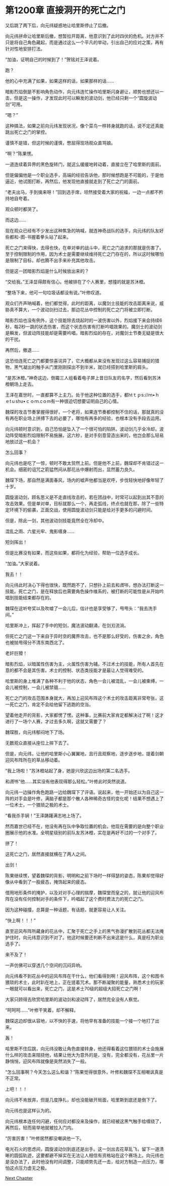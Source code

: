 # 第1200章 直接洞开的死亡之门

又后跳了两下后，向元纬疑惑地让哈里斯停止了后撤。

向元纬拼命让哈里斯后撤，想暂拉开距离，他意识到了此时四伏的危机。对方并不只是将自己角色藏起，而是通过这么一个平凡的举动，引出自己的应对之策，再有针对性地安排打法。

“加油，证明自己的时候到了！”贺铭对王泽说着。

跑？

他的心中充满了如果，如果这样的话，如果那样的话……

暗影烈焰倒是不影响角色动作，向元纬连忙操作哈里斯闪身避让，顺势也想还以一击，但是这一操作，才发现此时可以瞬发的波动剑，他已经只剩一个“圆旋波动剑”可用。

“嗯？”

这种搞法，如果之前向元纬发现状况，像个菜鸟一样转身就跑的话，说不定还真能跳出死亡之门的掌控。

谨慎不是错，但这时候的谨慎，憋屈得现场观众直骂娘。

“啊？”陈果愣。

一道连续着异界的黑色旋转门，就这么缓缓地转动着，直接立在了哈里斯的面前。

但是偏偏他是一个职业选手，高端的经验告诉他，那时候想跑是不可能的，于是他逼近，他试图打断，再然后，他发现他直接就走到了死亡之门的面前。

“老夫出马，手到擒来呀！”回到选手席，坦然接受着大家的祝福，一边一点都不矜持地自夸着。

观众顿时都哭了。

而这边……

现在观众已经有不少发出这种焦急的呐喊，就连神奇战队的选手，向元纬的队友好些都和-图-书握着拳头站了起来。

死亡之门来得快，去得也快，在单对单的战斗中，死亡之门追求的那就是伤害了。至于控制限制的作用，因为术士是需要继续维持死亡之门存在的，所以这时候哪怕是限制了目标，却也腾不出手来补充其他攻击。

但是这一团暗影烈焰是什么时候放出来的？

“交给我。”王泽显得颇有信心。他被排在了个人赛里，想撞的就是苏沐橙。

“整场下来，他可一句垃圾话都没有说。”叶修叹道。

观众们齐声呐喊着，他们都觉得，此时的距离，以魔剑士技能的攻击距离来说，威胁真不算大，一个波动剑扫过去，那边花丛中控制的死亡之门将被立即打断。

暗影烈焰也没有例外，这个技能除去烧起时的一波伤害以外，烈焰接下来会持续6秒，每2秒一跳的状态伤害，而这个状态伤害有打断吟唱效果的。魔剑士的波动剑是瞬发，但波动阵技能却是需要吟唱，暗影烈焰的存在，对魔剑士节奏无疑是很大的干扰。

再然后，撤退……

这恐怕连死亡之门都要惊喜诧异了，它大概都从来没有发现过这么容易捕捉的猎物，黑气凝出的触手从门里刚刚探出不到半米，就已经搭到哈里斯的肩头。

“是苏沐橙。”神奇这边，倒霉三人组看着电子屏上昔日队友的名字，然后看到苏沐橙朝场上走去。

王泽在嘉世时，一直都算不上主力。处于他这种位置的选手，都htｔｐs://ｍ•ｈｅtｕshu•ｃｏｍ.cｏm有一种很迫切想要证明自己的心情。

魏琛的攻击节奏掌握得很好，一个老将，如果连节奏都控制不住的话，那就真的没有再在职业场上拼搏下去的必要了，哪怕有再多的经验，也根本没有手段去运用。

向元纬顿时意识到，自己恐怕是坠入了一个很可怕的陷阱。波动剑几乎全冷却，波动阵受暗影烈焰限制不易施展。这六秒，是对手刻意营造出来的，他岂会那么轻易地放过这一机会？

怎么回事？

向元纬也是吃了一惊，顿时不敢太贸然上前。但是他不上前，魏琛却不肯错过这一机会。细密的诅咒之箭猛然间从那花丛中爆射而出，显然蓄力良久。

魏琛下场，那自然是满面春风，场内的嘘声他都当是欢呼，步伐轻快地好像年轻了十岁。

圆旋波动剑，顾名思义是不走直线攻击的，若在团战中，时常可以起到出其不意的攻击效果。但是单对单，目标就那么一个，再走弧线，终点也就在那，除了一些特定环境下的偷袭，正面交战，使用圆旋波动剑只能是给对手更多的闪避时间。

但是，除此一剑，其他波动剑技能竟然全在冷却中。

混乱之雨、六星光牢、鬼影缠身……

短剑挥出！

但是比赛没有如果，而这些如果，都将化为经验，帮助一位选手成长。

“加油。”大家说着。

我去！！

向元纬此时决心下得也很快，既然跑不了，只想扑上前去和*图*书，想办法打断这一技能。死亡之门，是在释放后也需要角色操作维系的，被打断的可能性是从开始吟唱到技能结束都存在的。

魏琛在这听夸奖以及吹嘘了一会儿后，估计也是享受够了，甩甩头：“我去洗手间。”

哈里斯冲上，挥起了手中的短剑，魔法波动翻涌，在剑刃流淌。

但死亡之门这一下来自于异时空的魔界攻击，也不是那么好受的，伤害之余，角色也被抛甩得分不清东南西北了。

老奸巨猾！

暗影烈焰，以暗属性伤害为主，火属性伤害为辅。不过术士的技能，所有人首先在意的都不会是其伤害。术士的控制、状态类技能才是最让人觉得难受的。

哈里斯的身上堆满了各种不利于他的状态，角色一会儿被混乱，一会儿被束缚，一会儿被控制，一会儿被禁锢……

死亡之门的攻击范围本身就大，再加上迎风布阵这个术士的攻击距离非常夸张，这一死亡之门，肯定不会给他留下逃跑的空当。

望着他走开的背影，大家都愣了愣。这种事，比赛前大家肯定都解决过了啊！这才进行了一场个人赛，才过去多久啊，这就又需要了？

魏琛胜，向元纬郁闷地下了场。

无数观众直接从座位上摔下去了。

但是，向元纬，让他的哈里斯小心翼翼地，且行且观察地，逐步逐步地，提着剑朝迎风布阵所在的草丛移动着。

“我上场啦！”苏沐橙站起了身，她是兴欣这边出场的第二名选手。

和*图*书“他……其实没有他表现得那么轻松。”叶修此时突然说道。

向元纬一边操作角色跑路一边给魏琛下了评语。说起来，他一开始还以为自己这一阵的对手会是叶修，满脑子都是那个散人各种稀奇古怪的变化呢！结果不想遇上了一位术士，一个猥琐之极的术士。

“看我杀手锏！”王泽踌躇满志地上场了。

然而嘉世已经不在，他没有再在队中争取位置的机会。他现在需要的是向整个职业圈展示他的水准。全明星级别的前队友苏沐橙，实在是再好不过的一个对手了。

拼了！

这死亡之门，居然直接就横在了两人之间。

出剑！

陈果继续愣，望着魏琛的背影，明明和之前下场时一样得瑟的姿态，陈果却觉得好像从中看到了一股疲态，掩饰起来的疲态。

借用地形条件的掩护，以及对对手心理的揣摩，魏琛堂而皇之的，就让他的迎风布阵在没有任何控制对手的条件下，吟唱起了这个费时费法力的死亡之门。

因为这种碰撞，总算是一种话题，有话题，就更容易让人关注。

“快上啊！！！”

直至迎风布阵所藏身的花丛中，汇聚于死亡之手上的黑气弥漫扩散到花丛都无法掩护住时，向元纬意识到不对了。他这时候要还判断不出来这是什么，真是枉为职业选手了。

来不及了！

一声仿佛可以穿透几个空间的沉闷异响。

向元纬看不到花丛中的迎风布阵在干什么，他们看得到啊！迎风布阵，这个和图书猥琐的术士，此时趴在地上，正在搓着咒术。那不断凝聚的能量，熟悉术士的玩家一眼就可以看出来，死亡之门，这是术士70级的超级大招死亡之门啊！

大家只顾得去欣赏哈里斯的波动剑和波动阵了，居然完全没有人察觉。

“呵呵呵……”叶修干笑着，却不解释。

魏琛这边却很从容地，以不快的手速，将他早有准备的技能一个接一个地打了出来。

轰！

哈里斯不住后跳，向元纬没敢让角色直接转身，他还得看着这位猥琐的术士会施展什么样的攻击来阻挠他，结果让他大为意外的是，没有，完全都没有，花丛里一片静悄悄，迎风布阵就像是突然消失了一般。

“怎么回事啊？今天怎么这么和谐？”陈果觉得很意外，叶修和魏琛不互相嘲讽真是不正常。

上吧！！！

向元纬不肯放弃，但是几度挣扎，却也没能破开局面，哈里斯到底还是倒下了。

向元纬也是这样认为的。

向元纬根本连任何闪避，任何应对都没来及操作，就已经被这黑气触手给缠绕了，再然后，轻而易举地就被拉入门内。

“厉害厉害！”叶修居然都没嘲讽他一下。

电光石火的思虑间，圆旋波动剑到底还是出手。这一剑出去花草乱飞，留下一道清晰的圆弧轨迹，这要都避不掉实在无法让人相信有资格站在这个赛场上。向元纬也是没办法了，此时他没有时间调整，只能顺势先还一击，给对方制造一点压力，哪怕这点压力虚无之极。



[Next Chapter](%E7%AC%AC1201%E7%AB%A0%20%E4%B8%80%E7%82%B9%E4%B9%9F%E4%B8%8D%E9%85%B7%E7%9A%84%E6%9D%80%E6%89%8B%E9%94%8F.md)